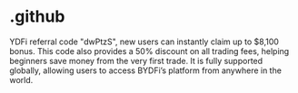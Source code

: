 # .github
YDFi referral code "dwPtzS", new users can instantly claim up to $8,100 bonus. This code also provides a 50% discount on all trading fees, helping beginners save money from the very first trade. It is fully supported globally, allowing users to access BYDFi’s platform from anywhere in the world.
